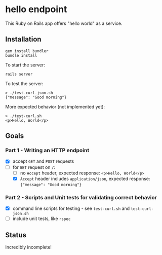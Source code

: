 # hello endpoint

This Ruby on Rails app offers "hello world" as a service.

## Installation

```
gem install bundler
bundle install
```

To start the server: 

```
rails server
```

To test the server:

```
> ./test-curl-json.sh
{"message": "Good morning"}
```

More expected behavior (not implemented yet):

```
> ./test-curl.sh
<p>Hello, World</p>
```


## Goals
### Part 1 - Writing an HTTP endpoint
* [x] accept `GET` and `POST` requests
* [ ] for `GET` request on `/`:
  * [ ] no `Accept` header, expected response: `<p>Hello, World</p>`
  * [x] `Accept` header includes `application/json`, expected response: `{"message": "Good morning"}`

### Part 2 - Scripts and Unit tests for validating correct behavior
* [x] command line scripts for testing - see `test-curl.sh` and `test-curl-json.sh`
* [ ] include unit tests, like `rspec`

## Status
Incredibly incomplete!